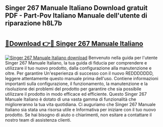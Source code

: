 ## Singer 267 Manuale Italiano Download gratuit PDF - Part-Pov Italiano Manuale dell'utente di riparazione h8L7b

# <h2><a href="http://dfet0zx.blite.top/?on=Singer+267+Manuale+Italiano">🔗Download 👉🔴 Singer 267 Manuale Italiano</a></h2>

[![Singer 267 Manuale Italiano download](https://i.imgur.com/lujVjoI.png)](http://dfet0zx.blite.top/?on=Singer+267+Manuale+Italiano)
Benvenuto nella guida per l'utente Singer 267 Manuale Italiano, la tua guida di fiducia per comprendere e utilizzare il tuo nuovo prodotto, dalla configurazione alla manutenzione e oltre. Per garantire Un'esperienza di successo con il nuovo REDDDDDDD, leggere attentamente questo manuale prima dell'uso. Contiene informazioni importanti sulla configurazione, il funzionamento, la manutenzione e la risoluzione dei problemi del prodotto per garantire che sia possibile utilizzare il prodotto in modo efficace ed efficiente. Questo Singer 267 Manuale Italiano è dotato di una vasta gamma di funzionalità che miglioreranno la tua vita quotidiana. Ci auguriamo che Singer 267 Manuale Italiano sia stata una risorsa utile e Informativa per iniziare con il tuo nuovo prodotto. Se hai bisogno di aiuto o chiarimenti, non esitare a contattare il nostro team di assistenza clienti.
